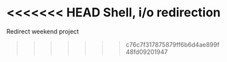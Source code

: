 <<<<<<< HEAD
Shell, i/o redirection
=======
Redirect weekend project
>>>>>>> c76c7f317875879ff6b6d4ae899f48fd09201947
